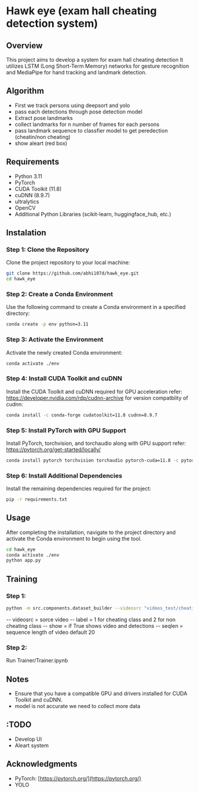 # Hawk eye (exam hall cheating detection system) 

## Overview
This project aims to develop a system for exam hall cheating detection It utilizes LSTM (Long Short-Term Memory) networks for gesture recognition and MediaPipe for hand tracking and landmark detection.

## Algorithm
 - First we track persons using deepsort and yolo
 - pass each detections through pose detection model 
 - Extract pose landmarks
 - collect landmarks for n number of frames for each persons 
 - pass landmark sequence to classfier model to get peredection (cheatin/non cheating)
 - show aleart (red box)

## Requirements
- Python 3.11
- PyTorch
- CUDA Toolkit (11.8)
- cuDNN (8.9.7)
- ultralytics
- OpenCV
- Additional Python Libraries (scikit-learn, huggingface_hub, etc.)

## Instalation

### Step 1: Clone the Repository
Clone the project repository to your local machine:
```bash
git clone https://github.com/abhi107d/hawk_eye.git
cd hawk_eye
```

### Step 2: Create a Conda Environment 
Use the following command to create a Conda environment in a specified directory:
```bash
conda create -p env python=3.11
```

### Step 3: Activate the Environment
Activate the newly created Conda environment:
```bash
conda activate ./env
```

### Step 4: Install CUDA Toolkit and cuDNN
Install the CUDA Toolkit and cuDNN required for GPU acceleration
refer: https://developer.nvidia.com/rdp/cudnn-archive for version compatblity of cudnn:
```bash
conda install -c conda-forge cudatoolkit=11.8 cudnn=8.9.7
```

### Step 5: Install PyTorch with GPU Support
Install PyTorch, torchvision, and torchaudio along with GPU support
refer: https://pytorch.org/get-started/locally/ 
```bash
conda install pytorch torchvision torchaudio pytorch-cuda=11.8 -c pytorch -c nvidia
```

### Step 6: Install Additional Dependencies
Install the remaining dependencies required for the project:
```bash
pip -r requirements.txt
```

## Usage
After completing the installation, navigate to the project directory and activate the Conda environment to begin using the tool.

```bash
cd hawk_eye
conda activate ./env
python app.py
```

## Training

### Step 1:
```bash
python -m src.components.dataset_builder --videosrc "videos_test/cheating.mp4" --label 1 --show True #example usage
```
-- videosrc = sorce video
-- label = 1 for cheating class and 2 for non cheating class
-- show = if True shows video and detections 
-- seqlen = sequence length of video default 20

### Step 2:
Run Trainer/Trainer.ipynb

## Notes
- Ensure that you have a compatible GPU and drivers installed for CUDA Toolkit and cuDNN.
- model is not accurate we need to collect more data

## :TODO
- Develop UI
- Aleart system 

## Acknowledgments
- PyTorch: [https://pytorch.org/](https://pytorch.org/)
- YOLO



